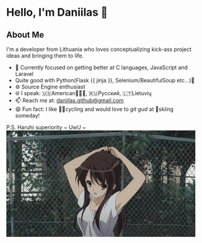 # Hello, I'm Daniilas 👋

## About Me
I'm a developer from Lithuania who loves conceptualizing kick-ass project ideas and bringing them to life.

- 🗻 Currently focused on getting better at C languages, JavaScript and Laravel
- Quite good with Python(Flask {{ jinja }}, Selenium/BeautifulSoup etc...)🐍
- ⚙️ Source Engine enthusiast
- 🌐 I speak: 🇺🇸American🦅🦅🦅, 🇷🇺Русский, 🇱🇹Lietuvių
- 📫 Reach me at: [daniilas.github@gmail.com](mailto:daniilas.github@gmail.com)
- 😄 Fun fact: I like 🚴‍♂️cycling and would love to *git gud* at 🎿skiing someday!

P.S. Haruhi superiority ~ UwU ~
![Suzumiya Haruhi](https://github.com/UvvUmi/UvvUmi/blob/main/Media/Haruhi.gif)
